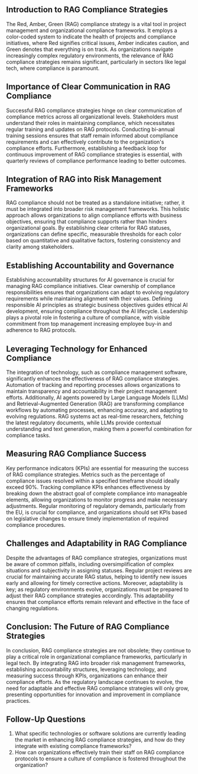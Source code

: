## Introduction to RAG Compliance Strategies
The Red, Amber, Green (RAG) compliance strategy is a vital tool in project management and organizational compliance frameworks. It employs a color-coded system to indicate the health of projects and compliance initiatives, where Red signifies critical issues, Amber indicates caution, and Green denotes that everything is on track. As organizations navigate increasingly complex regulatory environments, the relevance of RAG compliance strategies remains significant, particularly in sectors like legal tech, where compliance is paramount.

## Importance of Clear Communication in RAG Compliance
Successful RAG compliance strategies hinge on clear communication of compliance metrics across all organizational levels. Stakeholders must understand their roles in maintaining compliance, which necessitates regular training and updates on RAG protocols. Conducting bi-annual training sessions ensures that staff remain informed about compliance requirements and can effectively contribute to the organization's compliance efforts. Furthermore, establishing a feedback loop for continuous improvement of RAG compliance strategies is essential, with quarterly reviews of compliance performance leading to better outcomes.

## Integration of RAG into Risk Management Frameworks
RAG compliance should not be treated as a standalone initiative; rather, it must be integrated into broader risk management frameworks. This holistic approach allows organizations to align compliance efforts with business objectives, ensuring that compliance supports rather than hinders organizational goals. By establishing clear criteria for RAG statuses, organizations can define specific, measurable thresholds for each color based on quantitative and qualitative factors, fostering consistency and clarity among stakeholders.

## Establishing Accountability and Governance
Establishing accountability structures for AI governance is crucial for managing RAG compliance initiatives. Clear ownership of compliance responsibilities ensures that organizations can adapt to evolving regulatory requirements while maintaining alignment with their values. Defining responsible AI principles as strategic business objectives guides ethical AI development, ensuring compliance throughout the AI lifecycle. Leadership plays a pivotal role in fostering a culture of compliance, with visible commitment from top management increasing employee buy-in and adherence to RAG protocols.

## Leveraging Technology for Enhanced Compliance
The integration of technology, such as compliance management software, significantly enhances the effectiveness of RAG compliance strategies. Automation of tracking and reporting processes allows organizations to maintain transparency and accountability in their project management efforts. Additionally, AI agents powered by Large Language Models (LLMs) and Retrieval-Augmented Generation (RAG) are transforming compliance workflows by automating processes, enhancing accuracy, and adapting to evolving regulations. RAG systems act as real-time researchers, fetching the latest regulatory documents, while LLMs provide contextual understanding and text generation, making them a powerful combination for compliance tasks.

## Measuring RAG Compliance Success
Key performance indicators (KPIs) are essential for measuring the success of RAG compliance strategies. Metrics such as the percentage of compliance issues resolved within a specified timeframe should ideally exceed 90%. Tracking compliance KPIs enhances effectiveness by breaking down the abstract goal of complete compliance into manageable elements, allowing organizations to monitor progress and make necessary adjustments. Regular monitoring of regulatory demands, particularly from the EU, is crucial for compliance, and organizations should set KPIs based on legislative changes to ensure timely implementation of required compliance procedures.

## Challenges and Adaptability in RAG Compliance
Despite the advantages of RAG compliance strategies, organizations must be aware of common pitfalls, including oversimplification of complex situations and subjectivity in assigning statuses. Regular project reviews are crucial for maintaining accurate RAG status, helping to identify new issues early and allowing for timely corrective actions. Moreover, adaptability is key; as regulatory environments evolve, organizations must be prepared to adjust their RAG compliance strategies accordingly. This adaptability ensures that compliance efforts remain relevant and effective in the face of changing regulations.

## Conclusion: The Future of RAG Compliance Strategies
In conclusion, RAG compliance strategies are not obsolete; they continue to play a critical role in organizational compliance frameworks, particularly in legal tech. By integrating RAG into broader risk management frameworks, establishing accountability structures, leveraging technology, and measuring success through KPIs, organizations can enhance their compliance efforts. As the regulatory landscape continues to evolve, the need for adaptable and effective RAG compliance strategies will only grow, presenting opportunities for innovation and improvement in compliance practices.

## Follow-Up Questions
1. What specific technologies or software solutions are currently leading the market in enhancing RAG compliance strategies, and how do they integrate with existing compliance frameworks?
2. How can organizations effectively train their staff on RAG compliance protocols to ensure a culture of compliance is fostered throughout the organization?